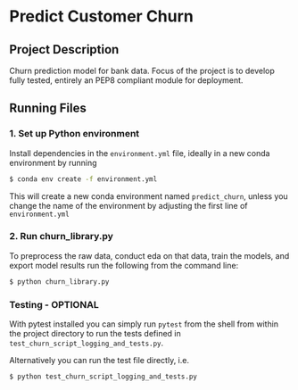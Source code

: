 # Predict Customer Churn

## Project Description
Churn prediction model for bank data. Focus of the project is to develop fully tested, entirely an PEP8 compliant module for deployment.

## Running Files

### 1. Set up Python environment
Install dependencies in the `environment.yml` file, ideally in a new conda environment by running 
```bash
$ conda env create -f environment.yml
```
This will create a new conda environment named `predict_churn`, unless you change the name of the environment by adjusting the first line of `environment.yml`


### 2. Run churn_library.py
To preprocess the raw data, conduct eda on that data, train the models, and export model results run the following from the command line:
```bash
$ python churn_library.py
```

### Testing - OPTIONAL
With pytest installed you can simply run `pytest` from the shell from within the project directory to run the tests defined in `test_churn_script_logging_and_tests.py`.

Alternatively you can run the test file directly, i.e.
```bash
$ python test_churn_script_logging_and_tests.py
```
